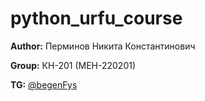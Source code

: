 # python_urfu_course

**Author:** Перминов Никита Константинович

**Group:** КН-201 (МЕН-220201)

**TG:** [@begenFys](https://t.me/begenFys)